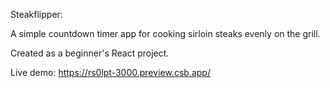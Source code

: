 Steakflipper:

A simple countdown timer app for cooking sirloin steaks evenly on the grill.

Created as a beginner's React project.

Live demo:
https://rs0lpt-3000.preview.csb.app/
